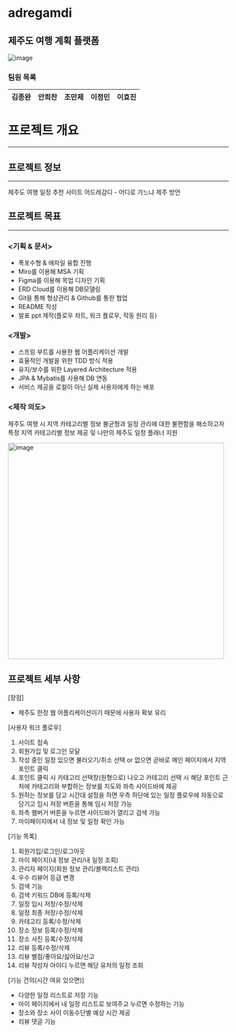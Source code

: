 # adregamdi
## 제주도 여행 계획 플랫폼

![image](https://github.com/MTVS-third-study/adregamdi/assets/134986842/bb17367c-9dbc-4729-a5fd-d43c9a17b464)


### 팀원 목록
| 김종완 | 안희찬 | 조만제 | 이정민 | 이효진 |
| --- | --- | --- | --- | --- |

# 프로젝트 개요
---
## 프로젝트 정보 
---
제주도 여행 일정 추천 사이트
어드레감디 - 어디로 가느냐 제주 방언

## 프로젝트 목표
---
### <기획 & 문서>

- 폭포수형 & 애자일 융합 진행
- Miro를 이용해 MSA 기획
- Figma를 이용해 목업 디자인 기획
- ERD Cloud를 이용해 DB모델링
- Git을 통해 형상관리 & Github를 통한 협업
- README 작성
- 발표 ppt 제작(플로우 차트, 워크 플로우, 작동 원리 등)


### <개발>

- 스프링 부트를 사용한 웹 어플리케이션 개발
- 효율적인 개발을 위한 TDD 방식 적용
- 유지/보수를 위한 Layered Architecture 적용
- JPA & Mybatis를 사용해 DB 연동
- 서비스 제공을 로컬이 아닌 실제 사용자에게 하는 배포


### <제작 의도>
제주도 여행 시 지역 카테고리별 정보 불균형과 일정 관리에 대한 불편함을 해소하고자<br>
특정 지역 카테고리별 정보 제공 및 나만의 제주도 일정 플래너 지원

<img width="493" alt="image" src="https://github.com/MTVS-third-study/adregamdi/assets/134986842/6236b01b-2dfe-4237-9a50-665d754e2c92">



## 프로젝트 세부 사항


[장점]

- 제주도 한정 웹 어플리케이션이기 때문에 사용자 확보 유리


[사용자 워크 플로우]

1. 사이트 접속
2. 회원가입 및 로그인 모달
3. 작성 중인 일정 있으면 불러오기/취소 선택 or 없으면 곧바로 메인 페이지에서 지역 포인트 클릭
4. 포인트 클릭 시 카테고리 선택창(원형으로) 나오고 카테고리 선택 시 해당 포인트 근처에 카테고리와 부합하는 정보를 지도와 좌측 사이드바에 제공
5. 원하는 정보를 담고 시간대 설정을 하면 우측 하단에 있는 일정 플로우에 자동으로 담기고 임시 저장 버튼을 통해 임시 저장 가능
6. 좌측 햄버거 버튼을 누르면 사이드바가 열리고 검색 가능
7. 마이페이지에서 내 정보 및 일정 확인 가능

[기능 목록]

1. 회원가입/로그인/로그아웃
2. 마이 페이지(내 정보 관리/내 일정 조회)
3. 관리자 페이지(회원 정보 관리/블랙리스트 관리)
4. 우수 리뷰어 등급 변경
5. 검색 기능
6. 검색 키워드 DB에 등록/삭제
7. 일정 임시 저장/수정/삭제
8. 일정 최종 저장/수정/삭제
9. 카테고리 등록/수정/삭제
10. 장소 정보 등록/수정/삭제
11. 장소 사진 등록/수정/삭제
12. 리뷰 등록/수정/삭제
13. 리뷰 별점/좋아요/싫어요/신고
14. 리뷰 작성자 아이디 누르면 해당 유저의 일정 조회

[기능 건의(시간 여유 있으면)]

- 다양한 일정 리스트로 저장 기능
- 마이 페이지에서 내 일정 리스트로 보여주고 누르면 수정하는 기능
- 장소와 장소 사이 이동수단별 예상 시간 제공
- 리뷰 댓글 기능
